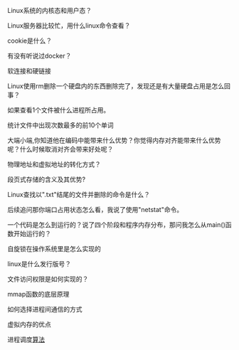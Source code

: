 Linux系统的内核态和用户态？

Linux服务器比较忙，用什么linux命令查看？

cookie是什么？

有没有听说过docker？

 软连接和硬链接

Linux使用rm删除一个硬盘内的东西删除完了，发现还是有大量硬盘占用是怎么回事？

如果查看1个文件被什么进程所占用。

统计文件中出现次数最多的前10个单词



大端小端,你知道他在编码中能带来什么优势？你觉得内存对齐能带来什么优势呢？什么时候取消对齐会带来好处呢？

物理地址和虚拟地址的转化方式？

段页式存储的含义及其优势?



Linux查找以".txt"结尾的文件并删除的命令是什么？



后续追问那你端口占用状态怎么看，我说了使用"netstat"命令。





一个代码是怎么到运行的？说了四个阶段和程序内存分布，那问我怎么从main()函数开始运行的？



自旋锁在操作系统里是怎么实现的



linux是什么发行版号？



文件访问权限是如何实现的？



mmap函数的底层原理



如何选择进程间通信的方式



虚拟内存的优点



进程调度[算法](https://www.nowcoder.com/jump/super-jump/word?word=算法)



